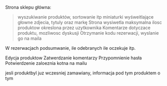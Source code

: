 Strona sklepu główna:
>wyszukiwanie produktów, sortowanie itp
>miniaturki wyśweitlające głowne zdjecia, tytuly oraz markę
>Strona wysiwetla maksymalna ilosc produktow okreslona przez uzytkownika
Komentarze dotyczace produktu, mozliwosc dyskusji
Otrzymanie kodu rezerwacji, wyslanie go na maila

W rezerwacjach podsumwanie, ile odebranych ile oczekuje itp.

Edycja produktow
Zatwerdzanie komentarzy
Przypomnienie hasła
Potwierdzenie zaloeznia kotna na mailu

jesli produktbyl juz wczesniej zamawiany, informacja pod tym produktem  o tym 
